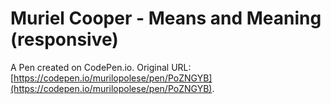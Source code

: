 # Muriel Cooper - Means and Meaning (responsive)

A Pen created on CodePen.io. Original URL: [https://codepen.io/murilopolese/pen/PoZNGYB](https://codepen.io/murilopolese/pen/PoZNGYB).


